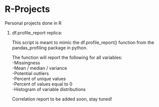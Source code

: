 # R-Projects
Personal projects done in R

1) df.profile_report replica:

    This script is meant to mimic the df.profile_report() function from the pandas_profiling package in python. 

    The function will report the following for all variables:<br/>
      -Missingness<br/>
      -Mean / median / variance<br/>
      -Potential outliers<br/>
      -Percent of unique values<br/>
      -Percent of values equal to 0<br/>
      -Histogram of variable distributions<br/>
  
    Correlation report to be added soon, stay tuned!
